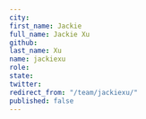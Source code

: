 ```yaml
---
city: 
first_name: Jackie
full_name: Jackie Xu
github: 
last_name: Xu
name: jackiexu
role: 
state: 
twitter: 
redirect_from: "/team/jackiexu/"
published: false
---
```


